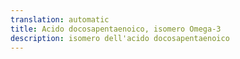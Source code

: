 ```yaml
---
translation: automatic
title: Acido docosapentaenoico, isomero Omega-3
description: isomero dell'acido docosapentaenoico
---
```

